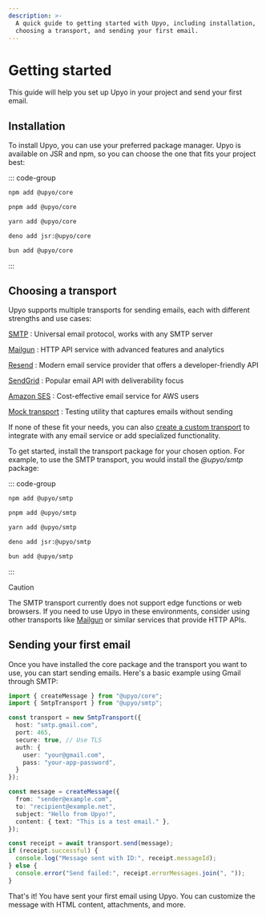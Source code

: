 ```yaml
---
description: >-
  A quick guide to getting started with Upyo, including installation,
  choosing a transport, and sending your first email.
---
```


Getting started
===============

This guide will help you set up Upyo in your project and send your first email.


Installation
------------

To install Upyo, you can use your preferred package manager. Upyo is available
on JSR and npm, so you can choose the one that fits your project best:

::: code-group

~~~~ sh [npm]
npm add @upyo/core
~~~~

~~~~ sh [pnpm]
pnpm add @upyo/core
~~~~

~~~~ sh [Yarn]
yarn add @upyo/core
~~~~

~~~~ sh [Deno]
deno add jsr:@upyo/core
~~~~

~~~~ sh [Bun]
bun add @upyo/core
~~~~

:::


Choosing a transport
--------------------

Upyo supports multiple transports for sending emails, each with different
strengths and use cases:

[SMTP](./transports/smtp.md)
:   Universal email protocol, works with any SMTP server

[Mailgun](./transports/mailgun.md)
:   HTTP API service with advanced features and analytics

[Resend](./transports/resend.md)
:   Modern email service provider that offers a developer-friendly API

[SendGrid](./transports/sendgrid.md)
:    Popular email API with deliverability focus

[Amazon SES](./transports/ses.md)
:    Cost-effective email service for AWS users

[Mock transport](./transports/mock.md)
:    Testing utility that captures emails without sending

If none of these fit your needs, you can also
[create a custom transport](./transports/custom.md)
to integrate with any email service or add specialized functionality.

To get started, install the transport package for your chosen option. For example,
to use the SMTP transport, you would install the *@upyo/smtp* package:

::: code-group

~~~~ sh [npm]
npm add @upyo/smtp
~~~~

~~~~ sh [pnpm]
pnpm add @upyo/smtp
~~~~

~~~~ sh [Yarn]
yarn add @upyo/smtp
~~~~

~~~~ sh [Deno]
deno add jsr:@upyo/smtp
~~~~

~~~~ sh [Bun]
bun add @upyo/smtp
~~~~

:::

> [!CAUTION]
> The SMTP transport currently does not support edge functions or web browsers.
> If you need to use Upyo in these environments, consider using other transports
> like [Mailgun](./transports/mailgun.md) or similar services that provide HTTP APIs.


Sending your first email
------------------------

Once you have installed the core package and the transport you want to use,
you can start sending emails. Here's a basic example using Gmail through SMTP:

~~~~ typescript twoslash
import { createMessage } from "@upyo/core";
import { SmtpTransport } from "@upyo/smtp";

const transport = new SmtpTransport({
  host: "smtp.gmail.com",
  port: 465,
  secure: true, // Use TLS
  auth: {
    user: "your@gmail.com",
    pass: "your-app-password",
  }
});

const message = createMessage({
  from: "sender@example.com",
  to: "recipient@example.net",
  subject: "Hello from Upyo!",
  content: { text: "This is a test email." },
});

const receipt = await transport.send(message);
if (receipt.successful) {
  console.log("Message sent with ID:", receipt.messageId);
} else {
  console.error("Send failed:", receipt.errorMessages.join(", "));
}
~~~~

That's it! You have sent your first email using Upyo. You can customize
the message with HTML content, attachments, and more.
